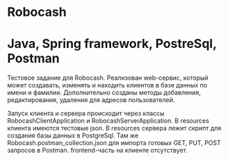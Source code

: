 # Robocash
# Java, Spring framework, PostreSql, Postman
Тестовое задание для Robocash. 
Реализован web-сервис, который может создавать, изменять и находить клиентов в базе данных по имени и фамилии. Дополнительно созданы методы добавления, редактирования, удаления для адресов пользователей.

Запуск клиента и сервера происходит через классы RobocashClientApplication и RobocashServerApplication. 
В resources клиента имеются тестовые json.
В resources сервера лежит скрипт для создания базы данных в PostgreSql. 
Там же Robocash.postman_collection.json для импорта готовых GET, PUT, POST запросов в Postman.
frontend-часть на клиенте отсутствует.

